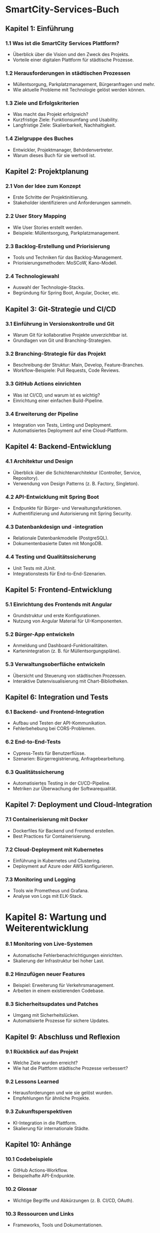 # SmartCity-Services-Buch

## Kapitel 1: Einführung

### 1.1 Was ist die SmartCity Services Plattform?
  - Überblick über die Vision und den Zweck des Projekts.
  - Vorteile einer digitalen Plattform für städtische Prozesse.
### 1.2 Herausforderungen in städtischen Prozessen
  - Müllentsorgung, Parkplatzmanagement, Bürgeranfragen und mehr.
  - Wie aktuelle Probleme mit Technologie gelöst werden können.
### 1.3 Ziele und Erfolgskriterien
   - Was macht das Projekt erfolgreich?
   - Kurzfristige Ziele: Funktionsumfang und Usability.
   - Langfristige Ziele: Skalierbarkeit, Nachhaltigkeit.
### 1.4 Zielgruppe des Buches
   - Entwickler, Projektmanager, Behördenvertreter.
   - Warum dieses Buch für sie wertvoll ist.

## Kapitel 2: Projektplanung

### 2.1 Von der Idee zum Konzept
  - Erste Schritte der Projektinitiierung.
  - Stakeholder identifizieren und Anforderungen sammeln.
### 2.2 User Story Mapping
  - Wie User Stories erstellt werden.
  - Beispiele: Müllentsorgung, Parkplatzmanagement.
### 2.3 Backlog-Erstellung und Priorisierung
  - Tools und Techniken für das Backlog-Management.
  - Priorisierungsmethoden: MoSCoW, Kano-Modell.
### 2.4 Technologiewahl
  - Auswahl der Technologie-Stacks.
  - Begründung für Spring Boot, Angular, Docker, etc.
  
##  Kapitel 3: Git-Strategie und CI/CD

### 3.1 Einführung in Versionskontrolle und Git
  - Warum Git für kollaborative Projekte unverzichtbar ist.
  - Grundlagen von Git und Branching-Strategien.
### 3.2 Branching-Strategie für das Projekt
  - Beschreibung der Struktur: Main, Develop, Feature-Branches.
  - Workflow-Beispiele: Pull Requests, Code Reviews.
### 3.3 GitHub Actions einrichten
  - Was ist CI/CD, und warum ist es wichtig?
  - Einrichtung einer einfachen Build-Pipeline.
### 3.4 Erweiterung der Pipeline
  - Integration von Tests, Linting und Deployment.
  - Automatisiertes Deployment auf eine Cloud-Plattform.
  
## Kapitel 4: Backend-Entwicklung

### 4.1 Architektur und Design
  - Überblick über die Schichtenarchitektur (Controller, Service, Repository).
  - Verwendung von Design Patterns (z. B. Factory, Singleton).
### 4.2 API-Entwicklung mit Spring Boot
  - Endpunkte für Bürger- und Verwaltungsfunktionen.
  - Authentifizierung und Autorisierung mit Spring Security.
### 4.3 Datenbankdesign und -integration
  - Relationale Datenbankmodelle (PostgreSQL).
  - Dokumentenbasierte Daten mit MongoDB.
### 4.4 Testing und Qualitätssicherung
  - Unit Tests mit JUnit.
  - Integrationstests für End-to-End-Szenarien.
  
## Kapitel 5: Frontend-Entwicklung

### 5.1 Einrichtung des Frontends mit Angular
  - Grundstruktur und erste Konfigurationen.
  - Nutzung von Angular Material für UI-Komponenten.
### 5.2 Bürger-App entwickeln
  - Anmeldung und Dashboard-Funktionalitäten.
  - Kartenintegration (z. B. für Müllentsorgungspläne).
### 5.3 Verwaltungsoberfläche entwickeln
  - Übersicht und Steuerung von städtischen Prozessen.
  - Interaktive Datenvisualisierung mit Chart-Bibliotheken.
  
 ## Kapitel 6: Integration und Tests
 
### 6.1 Backend- und Frontend-Integration
  - Aufbau und Testen der API-Kommunikation.
  - Fehlerbehebung bei CORS-Problemen.
### 6.2 End-to-End-Tests
  - Cypress-Tests für Benutzerflüsse.
  - Szenarien: Bürgerregistrierung, Anfragebearbeitung.
### 6.3 Qualitätssicherung
  - Automatisiertes Testing in der CI/CD-Pipeline.
  - Metriken zur Überwachung der Softwarequalität.
  
## Kapitel 7: Deployment und Cloud-Integration

### 7.1 Containerisierung mit Docker
  - Dockerfiles für Backend und Frontend erstellen.
  - Best Practices für Containerisierung.
### 7.2 Cloud-Deployment mit Kubernetes
  - Einführung in Kubernetes und Clustering.
  - Deployment auf Azure oder AWS konfigurieren.
### 7.3 Monitoring und Logging
  - Tools wie Prometheus und Grafana.
  - Analyse von Logs mit ELK-Stack.
  
# Kapitel 8: Wartung und Weiterentwicklung

### 8.1 Monitoring von Live-Systemen
  - Automatische Fehlerbenachrichtigungen einrichten.
  - Skalierung der Infrastruktur bei hoher Last.
### 8.2 Hinzufügen neuer Features
  - Beispiel: Erweiterung für Verkehrsmanagement.
  - Arbeiten in einem existierenden Codebase.
### 8.3 Sicherheitsupdates und Patches
  - Umgang mit Sicherheitslücken.
  - Automatisierte Prozesse für sichere Updates.
  
## Kapitel 9: Abschluss und Reflexion

### 9.1 Rückblick auf das Projekt
  - Welche Ziele wurden erreicht?
  - Wie hat die Plattform städtische Prozesse verbessert?
### 9.2 Lessons Learned
  - Herausforderungen und wie sie gelöst wurden.
  - Empfehlungen für ähnliche Projekte.
### 9.3 Zukunftsperspektiven
  - KI-Integration in die Plattform.
  - Skalierung für internationale Städte.
  
## Kapitel 10: Anhänge

### 10.1 Codebeispiele
  - GitHub Actions-Workflow.
  - Beispielhafte API-Endpunkte.
### 10.2 Glossar
  - Wichtige Begriffe und Abkürzungen (z. B. CI/CD, OAuth).
### 10.3 Ressourcen und Links
  - Frameworks, Tools und Dokumentationen.
